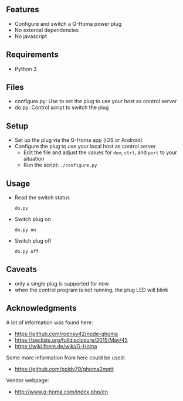 Features
--------

* Configure and switch a G-Homa power plug
* No external dependencies
* No javascript

Requirements
------------

* Python 3

Files
-----

* configure.py: Use to set the plug to use your host as control server
* do.py: Control script to switch the plug

Setup
-----

* Set up the plug via the G-Homa app (iOS or Android)
* Configure the plug to use your local host as control server
  * Edit the file and adjust the values for `dev`, `ctrl`, and `port` to your situation
  * Run the script: `./configure.py`

Usage
-----

* Read the switch status

  `do.py`

* Switch plug on

  `do.py on`

* Switch plug off

  `do.py off`

Caveats
-------

* only a single plug is supported for now
* when the control program is not running, the plug LED will blink

Acknowledgments
---------------

A lot of information was found here:

* https://github.com/rodney42/node-ghoma
* https://seclists.org/fulldisclosure/2015/May/45
* https://wiki.fhem.de/wiki/G-Homa

Some more information from here could be used:

* https://github.com/poldy79/ghoma2mqtt

Vendor webpage:

* http://www.g-homa.com/index.php/en
